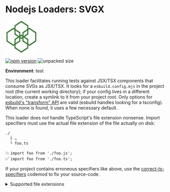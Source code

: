 # Nodejs Loaders: SVGX

<img src="https://raw.githubusercontent.com/JakobJingleheimer/nodejs-loaders/refs/heads/main/logo.svg" height="100" width="100" alt="@node.js loaders logo" />

[![npm version](https://img.shields.io/npm/v/@nodejs-loaders/svgx.svg)](https://www.npmjs.com/package/nodejs-loaders/svgx)
![unpacked size](https://img.shields.io/npm/unpacked-size/@nodejs-loaders/svgx)

**Environment**: test

This loader facilitates running tests against JSX/TSX components that consume SVGs as JSX/TSX. It looks for a `esbuild.config.mjs` in the project root (the current working directory); if your config lives in a different location, create a symlink to it from your project root. Only options for [esbuild's "transform" API](https://esbuild.github.io/api/#transform) are valid (esbuild handles looking for a tsconfig). When none is found, it uses a few necessary default.

This loader does _not_ handle TypeScript's file extension nonsense. Import specifiers must use the actual file extension of the file actually on disk:

```
./
  ├ …
  └ foo.ts
```

💥 `import foo from './foo.js';`<br />
✅ `import foo from './foo.ts';`

If your project contains erroneous specifiers like above, use the [correct-ts-specifiers](https://github.com/JakobJingleheimer/correct-ts-specifiers) codemod to fix your source-code.

<details>
<summary>Supported file extensions</summary>

* `.jsx`
* `.mts`
* `.ts`
* `.tsx`
</details>

